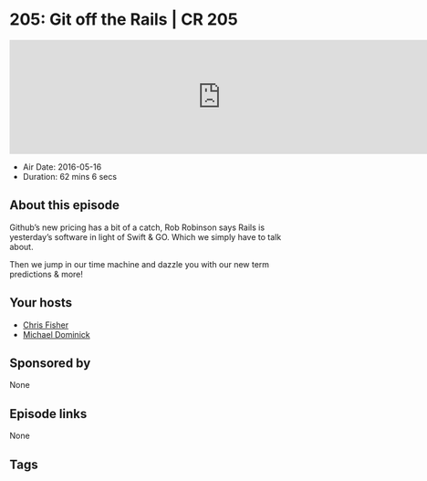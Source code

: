 # 205: Git off the Rails | CR 205

<iframe src="https://player.fireside.fm/v2/MLf2ZzhC+kykcNzs4?theme=dark" width="740" height="200" frameborder="0" scrolling="no"></iframe>

* Air Date: 2016-05-16
* Duration: 62 mins 6 secs

## About this episode

Github’s new pricing has a bit of a catch, Rob Robinson says Rails is yesterday’s software in light of Swift & GO. Which we simply have to talk about.

Then we jump in our time machine and dazzle you with our new term predictions & more!

## Your hosts
* [Chris Fisher](https://coder.show/hosts/chrislas)
* [Michael Dominick](https://coder.show/hosts/michael)

## Sponsored by

None



## Episode links

None



## Tags

